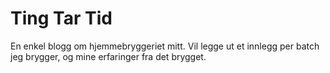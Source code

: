 Ting Tar Tid
============

En enkel blogg om hjemmebryggeriet mitt. Vil legge ut et innlegg per batch jeg brygger, og mine erfaringer fra det brygget.
